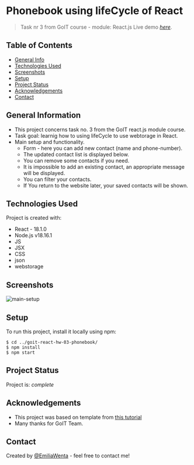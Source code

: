 # Phonebook using lifeCycle of React

> Task nr 3 from GoIT course - module: React.js Live demo
> [_here_](https://emiliawenta.github.io/goit-react-hw-03-phonebook/).

## Table of Contents

- [General Info](#general-information)
- [Technologies Used](#technologies-used)
- [Screenshots](#screenshots)
- [Setup](#setup)
- [Project Status](#project-status)
- [Acknowledgements](#acknowledgements)
- [Contact](#contact)
<!-- * [License](#license) -->

## General Information

- This project concerns task no. 3 from the GoIT react.js module course.
- Task goal: learnig how to using lifeCycle to use webtorage in React.
- Main setup and functionality.
  - Form - here you can add new contact (name and phone-number).
  - The updated contact list is displayed below.
  - You can remove some contacts if you need.
  - It is impossible to add an existing contact, an appropriate message will be displayed.
  - You can filter your contacts.
  - If You return to the website later, your saved contacts will be shown.

## Technologies Used

Project is created with:

- React - 18.1.0
- Node.js v18.16.1
- JS
- JSX
- CSS
- json
- webstorage

## Screenshots

![main-setup](https://github.com/EmiliaWenta/goit-react-hw-03-phonebook/assets/126571469/faf1c1cf-c3e7-48d1-93e6-180847562d7a)


## Setup

To run this project, install it locally using npm:

```
$ cd ../goit-react-hw-03-phonebook/
$ npm install
$ npm start
```

## Project Status

Project is: _complete_

## Acknowledgements

- This project was based on template from
  [this tutorial](https://github.com/goitacademy/react-homework-template#readme)
- Many thanks for GoIT Team.

## Contact

Created by [@EmiliaWenta](https://github.com/EmiliaWenta) - feel free to contact
me!
